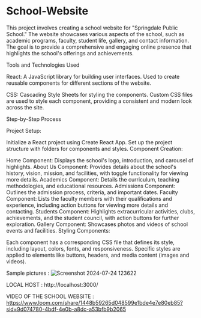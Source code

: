 # School-Website
This project involves creating a school website for "Springdale Public School." The website showcases various aspects of the school, such as academic programs, faculty, student life, gallery, and contact information. The goal is to provide a comprehensive and engaging online presence that highlights the school's offerings and achievements.

Tools and Technologies Used

React:
A JavaScript library for building user interfaces.
Used to create reusable components for different sections of the website.

CSS:
Cascading Style Sheets for styling the components.
Custom CSS files are used to style each component, providing a consistent and modern look across the site.

Step-by-Step Process

Project Setup:

Initialize a React project using Create React App.
Set up the project structure with folders for components and styles.
Component Creation:

Home Component: Displays the school's logo, introduction, and carousel of highlights.
About Us Component: Provides details about the school's history, vision, mission, and facilities, with toggle functionality for viewing more details.
Academics Component: Details the curriculum, teaching methodologies, and educational resources.
Admissions Component: Outlines the admission process, criteria, and important dates.
Faculty Component: Lists the faculty members with their qualifications and experience, including action buttons for viewing more details and contacting.
Students Component: Highlights extracurricular activities, clubs, achievements, and the student council, with action buttons for further exploration.
Gallery Component: Showcases photos and videos of school events and facilities.
Styling Components:

Each component has a corresponding CSS file that defines its style, including layout, colors, fonts, and responsiveness.
Specific styles are applied to elements like buttons, headers, and media content (images and videos).

Sample pictures :
![Screenshot 2024-07-24 123622](https://github.com/user-attachments/assets/2d3a8c2a-aebb-4696-ab6c-1bf305785763)

LOCAL HOST : http://localhost:3000/

VIDEO OF THE SCHOOL WEBSITE : 
https://www.loom.com/share/1448b59265d048599e1bde4e7e80eb85?sid=9d074780-4bdf-4e0b-a8dc-a53bfb9b2065











